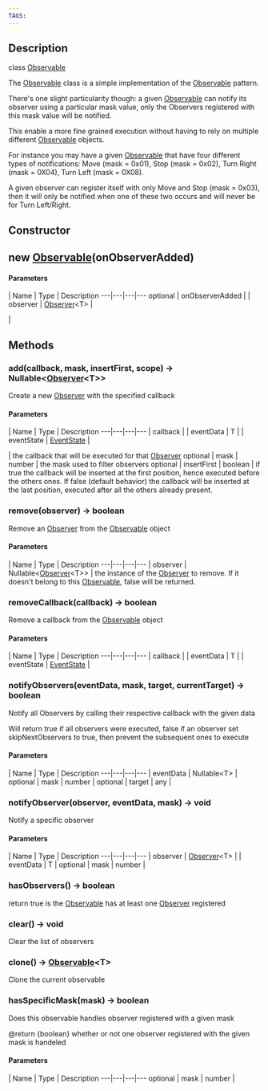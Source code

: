 ```yaml
---
TAGS:
---
```

## Description

class [Observable](/classes/3.1/Observable)

The [Observable](/classes/3.1/Observable) class is a simple implementation of the [Observable](/classes/3.1/Observable) pattern.

There's one slight particularity though: a given [Observable](/classes/3.1/Observable) can notify its observer using a particular mask value, only the Observers registered with this mask value will be notified.

This enable a more fine grained execution without having to rely on multiple different [Observable](/classes/3.1/Observable) objects.

For instance you may have a given [Observable](/classes/3.1/Observable) that have four different types of notifications: Move (mask = 0x01), Stop (mask = 0x02), Turn Right (mask = 0X04), Turn Left (mask = 0X08).

A given observer can register itself with only Move and Stop (mask = 0x03), then it will only be notified when one of these two occurs and will never be for Turn Left/Right.

## Constructor

## new [Observable](/classes/3.1/Observable)(onObserverAdded)



#### Parameters
 | Name | Type | Description
---|---|---|---
optional | onObserverAdded |  | observer | [Observer](/classes/3.1/Observer)&lt;T&gt; | 

 | 
## Methods

### add(callback, mask, insertFirst, scope) &rarr; Nullable&lt;[Observer](/classes/3.1/Observer)&lt;T&gt;&gt;

Create a new [Observer](/classes/3.1/Observer) with the specified callback

#### Parameters
 | Name | Type | Description
---|---|---|---
 | callback |  | eventData | T | 
 | eventState | [EventState](/classes/3.1/EventState) | 

 |  the callback that will be executed for that [Observer](/classes/3.1/Observer)
optional | mask | number |  the mask used to filter observers
optional | insertFirst | boolean |  if true the callback will be inserted at the first position, hence executed before the others ones. If false (default behavior) the callback will be inserted at the last position, executed after all the others already present.
### remove(observer) &rarr; boolean

Remove an [Observer](/classes/3.1/Observer) from the [Observable](/classes/3.1/Observable) object

#### Parameters
 | Name | Type | Description
---|---|---|---
 | observer | Nullable&lt;[Observer](/classes/3.1/Observer)&lt;T&gt;&gt; |  the instance of the [Observer](/classes/3.1/Observer) to remove. If it doesn't belong to this [Observable](/classes/3.1/Observable), false will be returned.

### removeCallback(callback) &rarr; boolean

Remove a callback from the [Observable](/classes/3.1/Observable) object

#### Parameters
 | Name | Type | Description
---|---|---|---
 | callback |  | eventData | T | 
 | eventState | [EventState](/classes/3.1/EventState) | 

### notifyObservers(eventData, mask, target, currentTarget) &rarr; boolean

Notify all Observers by calling their respective callback with the given data

Will return true if all observers were executed, false if an observer set skipNextObservers to true, then prevent the subsequent ones to execute

#### Parameters
 | Name | Type | Description
---|---|---|---
 | eventData | Nullable&lt;T&gt; | 
optional | mask | number | 
optional | target | any | 
### notifyObserver(observer, eventData, mask) &rarr; void

Notify a specific observer

#### Parameters
 | Name | Type | Description
---|---|---|---
 | observer | [Observer](/classes/3.1/Observer)&lt;T&gt; | 
 | eventData | T | 
optional | mask | number | 
### hasObservers() &rarr; boolean

return true is the [Observable](/classes/3.1/Observable) has at least one [Observer](/classes/3.1/Observer) registered
### clear() &rarr; void

Clear the list of observers
### clone() &rarr; [Observable](/classes/3.1/Observable)&lt;T&gt;

Clone the current observable
### hasSpecificMask(mask) &rarr; boolean

Does this observable handles observer registered with a given mask

@return {boolean} whether or not one observer registered with the given mask is handeled

#### Parameters
 | Name | Type | Description
---|---|---|---
optional | mask | number | 

